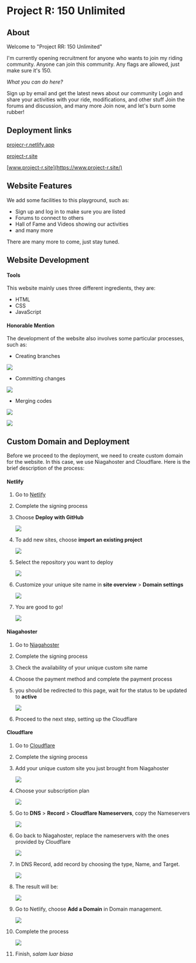 # Project R: 150 Unlimited
## About

Welcome to "Project RR: 150 Unlimited"

I'm currently opening recruitment for anyone who wants to join my riding community.
Anyone can join this community. Any flags are allowed, just make sure it's 150.

_What you can do here?_

Sign up by email and get the latest news about our community
Login and share your activities with your ride, modifications, and other stuff
Join the forums and discussion, and many more
Join now, and let's burn some rubber!

## Deployment links

[projecr-r.netlify.app](https://projecr-r.netlify.app/)

[project-r.site](https://project-r.site/)

[www.project-r.site](https://www.project-r.site/)

## Website Features

We add some facilities to this playground, such as:
- Sign up and log in to make sure you are listed 
- Forums to connect to others
- Hall of Fame and Videos showing our activities
- and many more

There are many more to come, just stay tuned.
## Website Development
#### Tools
This website mainly uses three different ingredients, they are:
- HTML
- CSS
- JavaScript

#### Honorable Mention
The development of the website also involves some particular processes, such as:
- Creating branches
  
![](mdimages/branching1.JPG)

- Committing changes

![](mdimages/branching2.JPG)
  
- Merging codes

![](mdimages/merge.JPG)

![](mdimages/merge2.png)

## Custom Domain and Deployment
Before we proceed to the deployment, we need to create custom domain for the website. In this case, we use Niagahoster and Cloudflare. Here is the brief description of the process:
#### Netlify

1. Go to [Netlify](https://www.netlify.com/)
2. Complete the signing process
3. Choose **Deploy with GitHub**
   
    ![](mdimages/netlify0.JPG)

4. To add new sites, choose **import an existing project**
   
    ![](mdimages/netlify1.JPG)

5. Select the repository you want to deploy
   
    ![](mdimages/netlify2.JPG)

6. Customize your unique site name in **site overview** > **Domain settings**
   
    ![](mdimages/netchange.JPG)

7. You are good to go!
   
    ![](mdimages/netfinish.JPG)

#### Niagahoster
1. Go to [Niagahoster](https://www.niagahoster.co.id/)
2. Complete the signing process
3. Check the availability of your unique custom site name
4. Choose the payment method and complete the payment process
5. you should be redirected to this page, wait for the status to be updated to **active**
   
    ![](mdimages/nialist.JPG)
6. Proceed to the next step, setting up the Cloudflare

#### Cloudflare
1. Go to [Cloudflare](https://www.cloudflare.com)
2. Complete the signing process
3. Add your unique custom site you just brought from Niagahoster
   
    ![](mdimages/cloud1.JPG)
   
4. Choose your subscription plan
   
    ![](mdimages/cloud2.JPG)

5. Go to **DNS** > **Record** > **Cloudflare Nameservers**, copy the Nameservers 
   
    ![](mdimages/cloud4.JPG)

6. Go back to Niagahoster, replace the nameservers with the ones provided by Cloudflare
   
    ![](mdimages/cloud5.JPG)

7.  In DNS Record, add record by choosing the type, Name, and Target.
   
    ![](mdimages/cloud6.JPG)

8.  The result will be:
   
    ![](mdimages/cloud7.JPG)

9.  Go to Netlify, choose **Add a Domain** in Domain management.
    
    ![](mdimages/cloud8.JPG)

10. Complete the process
    
    ![](mdimages/cloud9.JPG)

11. Finish, _salam luar biasa_
